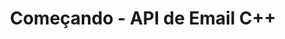 ---
title: "Começando - API de Email C++"
description: "Comece com a API de Email C++ e aprenda sobre visão geral do produto, formatos de arquivo suportados, instalação etc."
url: /pt/cpp/getting-started/
weight: 10
type: docs
linktitle: "Começando"
---
